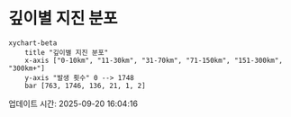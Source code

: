 # 깊이별 지진 분포

```mermaid
xychart-beta
    title "깊이별 지진 분포"
    x-axis ["0-10km", "11-30km", "31-70km", "71-150km", "151-300km", "300km+"]
    y-axis "발생 횟수" 0 --> 1748
    bar [763, 1746, 136, 21, 1, 2]
```

업데이트 시간: 2025-09-20 16:04:16
